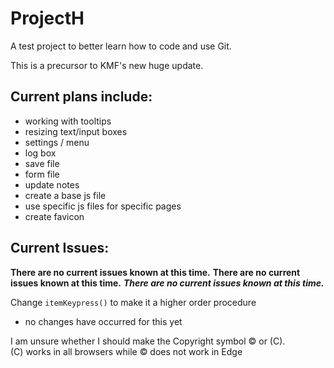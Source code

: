 # ProjectH
A test project to better learn how to code and use Git.

This is a precursor to KMF's new huge update.

## Current plans include:
- working with tooltips
- resizing text/input boxes
- settings / menu
- log box
- save file
- form file
- update notes
- create a base js file
- use specific js files for specific pages
- create favicon

## Current Issues:

**There are no current issues known at this time.**
__**There are no current issues known at this time.**__
_**There are no current issues known at this time.**_

Change `itemKeypress()` to make it a higher order procedure
- no changes have occurred for this yet

I am unsure whether I should make the Copyright symbol © or (C).  
(C) works in all browsers while © does not work in Edge